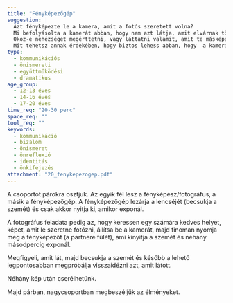 ```yaml
---
title: "Fényképezőgép"
suggestion: | 
  Azt fényképezte le a kamera, amit a fotós szeretett volna?
  Mi befolyásolta a kamerát abban, hogy nem azt látja, amit elvárnak tőle?
  Okoz-e nehézséget megérttetni, vagy láttatni valamit, amit te másképpen látsz?
  Mit tehetsz annak érdekében, hogy biztos lehess abban, hogy  a kamera azt látja, amit te szeretnél?
type:
  - kommunikációs
  - önismereti
  - együttműködési
  - dramatikus
age_group:
  - 12-13 éves
  - 14-16 éves
  - 17-20 éves
time_req: "20-30 perc"
space_req: ""
tool_req: ""
keywords: 
  - kommunikáció
  - bizalom
  - önismeret
  - önreflexió
  - identitás
  - önkifejezés
attachment: "20_fenykepezogep.pdf"
---
```


A csoportot párokra osztjuk. Az egyik fél lesz a fényképész/fotográfus, a másik a fényképezőgép. A fényképezőgép lezárja a lencséjét (becsukja a szemét) és csak akkor nyitja ki, amikor exponál.

A fotográfus feladata pedig az, hogy keressen egy számára kedves helyet, képet, amit le szeretne fotózni, állítsa be a kamerát, majd finoman nyomja meg a fényképezőt (a partnere fülét), ami kinyitja a szemét és néhány másodpercig exponál.

Megfigyeli, amit lát, majd becsukja a szemét és később a lehető legpontosabban megpróbálja visszaidézni azt, amit látott.

Néhány kép után cserélhetünk.

Majd párban, nagycsoportban megbeszéljük az élményeket.
  
  
